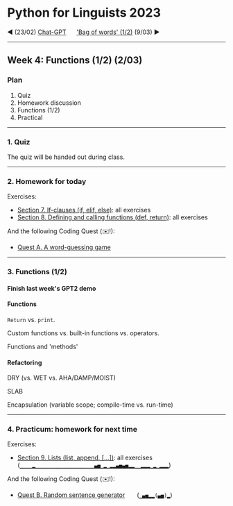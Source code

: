 
# Python for Linguists 2023

◄ (23/02) [Chat-GPT](../classes/03_ChatGPT.md)&nbsp;&nbsp;&nbsp;&nbsp;&nbsp;&nbsp;['Bag of words' (1/2)](../classes/05_Bag_of_words_1.md) (9/03) ►

-------

## Week 4: Functions (1/2) (2/03)


### Plan
1. Quiz
2. Homework discussion
3. Functions (1/2)
4. Practical


-------

### 1. Quiz

The quiz will be handed out during class.

-------

### 2. Homework for today

Exercises:
- [Section 7. If-clauses (if, elif, else)](../exercises/07_if-clauses.md): all exercises
- [Section 8. Defining and calling functions (def, return)](../exercises/08_functions.md): all exercises

And the following Coding Quest (✉️!):
- [Quest A. A word-guessing game](../quests/A_a_word-guessing_game.md) 

-------

### 3. Functions (1/2)

#### Finish last week's GPT2 demo


#### Functions

`Return` vs. `print`.

Custom functions vs. built-in functions vs. operators. 

Functions and 'methods'

#### Refactoring

DRY (vs. WET vs. AHA/DAMP/MOIST)

SLAB

Encapsulation (variable scope; compile-time vs. run-time)



-------

### 4. Practicum: homework for next time

Exercises:
- [Section 9. Lists (list, append, [...])](../exercises/09_lists.md): all exercises&nbsp;&nbsp;&nbsp;&nbsp;&nbsp; (`▁▁▁▁▂▁▁▁▁▁▁▁▁▁▁▁▁▁▁▁▁▁▁▁▄▅▁▂▁▂▂▄▅▄▅▂▂▁▁▂▂▂▁▂▁▂▂▂`)

And the following Coding Quest (✉️!):
- [Quest B. Random sentence generator](../quests/B_random_sentence_generator.md) &nbsp;&nbsp;&nbsp;&nbsp;&nbsp; (`▁▄▅▂▂(▄▅)▂`)

